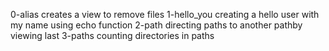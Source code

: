 0-alias creates a view to remove files
1-hello_you creating a hello user with my name using echo function
2-path directing paths to another pathby viewing last
3-paths counting directories in paths
